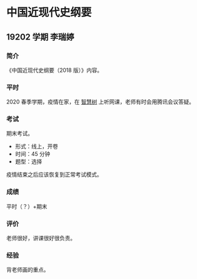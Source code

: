 # 中国近现代史纲要

## 19202 学期 李瑞婷

### 简介

《中国近现代史纲要（2018 版）》内容。

### 平时

2020 春季学期，疫情在家，在 [智慧树](https://www.zhihuishu.com) 上听网课，老师有时会用腾讯会议答疑。

### 考试

期末考试。

- 形式：线上，开卷
- 时间：45 分钟
- 题型：选择

疫情结束之后应该恢复到正常考试模式。

### 成绩

平时（？）+期末

### 评价

老师很好，讲课很好很负责。

### 经验

背老师画的重点。
